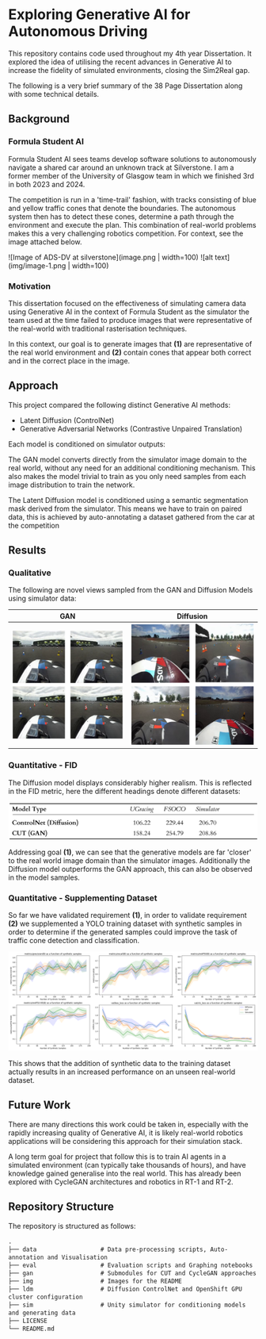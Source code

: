 # Exploring Generative AI for Autonomous Driving

This repository contains code used throughout my 4th year Dissertation. It explored the idea of utilising the recent advances in Generative AI to increase the fidelity of simulated environments, closing the Sim2Real gap.

The following is a very brief summary of the 38 Page Dissertation along with some technical details.

## Background

### Formula Student AI

Formula Student AI sees teams develop software solutions to autonomously navigate a shared car around an unknown track at Silverstone. I am a former member of the University of Glasgow team in which we finished 3rd in both 2023 and 2024.

The competition is run in a 'time-trail' fashion, with tracks consisting of blue and yellow traffic cones that denote the boundaries. The autonomous system then has to detect these cones, determine a path through the environment and execute the plan. This combination of real-world problems makes this a very challenging robotics competition. For context, see the image attached below.

![Image of ADS-DV at silverstone](image.png | width=100)
![alt text](img/image-1.png | width=100)

### Motivation

This dissertation focused on the effectiveness of simulating camera data using Generative AI in the context of Formula Student as the simulator the team used at the time failed to produce images that were representative of the real-world with traditional rasterisation techniques.

In this context, our goal is to generate images that **(1)** are representative of the real world environment and **(2)** contain cones that appear both correct and in the correct place in the image.

## Approach

This project compared the following distinct Generative AI methods: 
- Latent Diffusion (ControlNet)
- Generative Adversarial Networks (Contrastive Unpaired Translation)

 
Each model is conditioned on simulator outputs:

The GAN model converts directly from the simulator image domain to the real world, without any need for an additional conditioning mechanism. This also makes the model trivial to train as you only need samples from each image distribution to train the network.

The Latent Diffusion model is conditioned using a semantic segmentation mask derived from the simulator. This means we have to train on paired data, this is achieved by auto-annotating a dataset gathered from the car at the competition


## Results

### Qualitative

The following are novel views sampled from the GAN and Diffusion Models using simulator data:

| GAN    | Diffusion |
| -------- | ------- |
| ![Grid of images sampled from GAN network](img/gan-samples.png)  | ![Grid of images sampled from Diffusion network](img/diffusion-samples.png)    |

### Quantitative - FID

The Diffusion model displays considerably higher realism. This is reflected in the FID metric, here the different headings denote different datasets:

![FID Scores](img/fid-scores.png)

Addressing goal **(1)**, we can see that the generative models are far 'closer' to the real world image domain than the simulator images. Additionally the Diffusion model outperforms the GAN approach, this can also be observed in the model samples.

### Quantitative - Supplementing Dataset

So far we have validated requirement **(1)**, in order to validate requirement **(2)** we supplemented a YOLO training dataset with synthetic samples in order to determine if the generated samples could improve the task of traffic cone detection and classification.

![Graphs displaying how accuracy varies as a function of synthetic samples](img/supplement-dataset.png)

This shows that the addition of synthetic data to the training dataset actually results in an increased performance on an unseen real-world dataset.

## Future Work

There are many directions this work could be taken in, especially with the rapidly increasing quality of Generative AI, it is likely real-world robotics applications will be considering this approach for their simulation stack.

A long term goal for project that follow this is to train AI agents in a simulated environment (can typically take thousands of hours), and have knowledge gained generalise into the real world. This has already been explored with CycleGAN architectures and robotics in RT-1 and RT-2. 

## Repository Structure

The repository is structured as follows:

```
.
├── data                  # Data pre-processing scripts, Auto-annotation and Visualisation
├── eval                  # Evaluation scripts and Graphing notebooks
├── gan                   # Submodules for CUT and CycleGAN approaches
├── img                   # Images for the README
├── ldm                   # Diffusion ControlNet and OpenShift GPU cluster configuration
├── sim                   # Unity simulator for conditioning models and generating data
├── LICENSE
└── README.md
```
